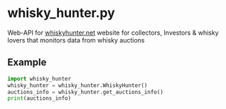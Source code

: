 # whisky_hunter.py
Web-API for [whiskyhunter.net](https://whiskyhunter.net) website for collectors, Investors &amp; whisky lovers that monitors data from whisky auctions

## Example
```python
import whisky_hunter
whisky_hunter = whisky_hunter.WhiskyHunter()
auctions_info = whisky_hunter.get_auctions_info()
print(auctions_info)
```
